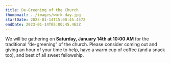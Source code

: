 ```yaml
---
title: De-Greening of the Church
thumbnail: ../images/work-day.jpg
startDate: 2023-01-14T15:00:45.457Z
endDate: 2023-01-14T05:00:45.462Z
---
```


We will be gathering on **Saturday, January 14th at 10:00 AM** for the traditional “de-greening” of the church. Please consider coming out and giving an hour of your time to help, have a warm cup of coffee (and a snack too), and best of all sweet fellowship.
